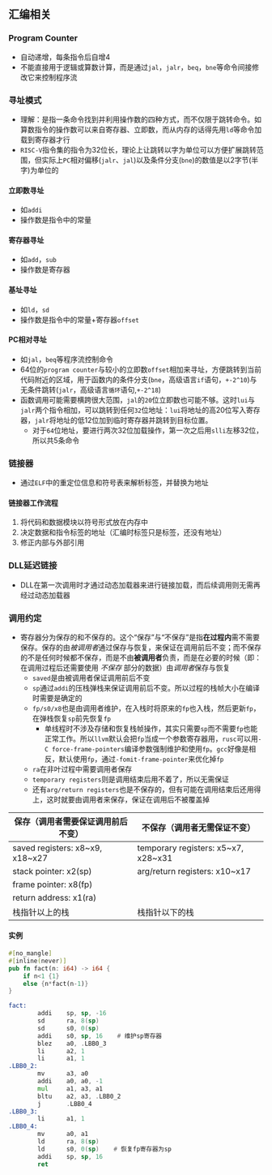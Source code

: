 ## 汇编相关
### Program Counter
* 自动递增，每条指令后自增4
* 不能直接用于逻辑或算数计算，而是通过`jal`，`jalr`，`beq`，`bne`等命令间接修改它来控制程序流
### 寻址模式
* 理解：是指一条命令找到并利用操作数的四种方式，而不仅限于跳转命令。如算数指令的操作数可以来自寄存器、立即数，而从内存的话得先用`ld`等命令加载到寄存器才行
* `RISC-V`指令集的指令为32位长，理论上让跳转以字为单位可以方便扩展跳转范围，但实际上`PC`相对偏移(`jalr`、`jal`)以及条件分支(`bne`)的数值是以2字节(半字)为单位的

#### 立即数寻址
* 如`addi`
* 操作数是指令中的常量
#### 寄存器寻址
* 如`add`，`sub`
* 操作数是寄存器
#### 基址寻址
* 如`ld`，`sd`
* 操作数是指令中的常量+寄存器`offset`

#### PC相对寻址
* 如`jal`，`beq`等程序流控制命令
* 64位的`program counter`与较小的立即数`offset`相加来寻址，方便跳转到当前代码附近的区域，用于函数内的条件分支(`bne`，高级语言`if`语句，`+-2^10`)与无条件跳转(`jalr`，高级语言`循环`语句,`+-2^18`)
* 函数调用可能需要横跨很大范围，`jal`的`20`位立即数也可能不够。这时`lui`与`jalr`两个指令相加，可以跳转到任何`32`位地址：`lui`将地址的高20位写入寄存器，`jalr`将地址的低12位加到临时寄存器并跳转到目标位置。
	* 对于`64`位地址，要进行两次32位加载操作，第一次之后用`slli`左移32位，所以共5条命令

### 链接器
* 通过`ELF`中的重定位信息和符号表来解析标签，并替换为地址
#### 链接器工作流程
1. 将代码和数据模块以符号形式放在内存中
2. 决定数据和指令标签的地址（汇编时标签只是标签，还没有地址）
3. 修正内部与外部引用

### DLL延迟链接
* DLL在第一次调用时才通过动态加载器来进行链接加载，而后续调用则无需再经过动态加载器

### 调用约定
* 寄存器分为保存的和不保存的。这个“保存”与“不保存”是指**在过程内**需不需要保存。保存的由*被调用者*通过保存与恢复，来保证在调用前后不变；而不保存的不是任何时候都不保存，而是不由**被调用者**负责，而是在必要的时候（即：在调用过程后还需要使用 *不保存* 部分的数据）由*调用者*保存与恢复
	* `saved`是由被调用者保证调用前后不变
	* `sp`通过`addi`的压栈弹栈来保证调用前后不变。所以过程的栈帧大小在编译时需要是确定的
	* `fp/s0/x8`也是由调用者维护，在入栈时将原来的`fp`也入栈，然后更新`fp`，在弹栈恢复`sp`前先恢复`fp`
		* 单线程时不涉及存储和恢复栈帧操作，其实只需要`sp`而不需要`fp`也能正常工作。所以`llvm`默认会把`fp`当成一个参数寄存器用，`rusc`可以用`-C force-frame-pointers`编译参数强制维护和使用`fp`。`gcc`好像是相反，默认使用`fp`，通过`-fomit-frame-pointer`来优化掉`fp`
	* `ra`在非叶过程中需要调用者保存
	* `temporary registers`则是调用结束后用不着了，所以无需保证
	* 还有`arg/return registers`也是不保存的，但有可能在调用结束后还用得上，这时就要由调用者来保存，保证在调用后不被覆盖掉

| 保存（调用者需要保证调用前后不变）               | 不保存（调用者无需保证不变）                      |
| ------------------------------- | ----------------------------------- |
| saved registers: x8~x9, x18~x27 | temporary registers: x5~x7, x28~x31 |
| stack pointer: x2(sp)           | arg/return registers: x10~x17       |
| frame pointer: x8(fp)           |                                     |
| return address: x1(ra)          |                                     |
| 栈指针以上的栈                         | 栈指针以下的栈                             |

#### 实例
```rust
#[no_mangle]
#[inline(never)]
pub fn fact(n: i64) -> i64 {
    if n<1 {1}
    else {n*fact(n-1)}
}
```

```asm
fact:
        addi    sp, sp, -16
        sd      ra, 8(sp) 
        sd      s0, 0(sp)
        addi    s0, sp, 16    # 维护sp寄存器
        blez    a0, .LBB0_3
        li      a2, 1
        li      a1, 1
.LBB0_2:
        mv      a3, a0
        addi    a0, a0, -1
        mul     a1, a3, a1
        bltu    a2, a3, .LBB0_2
        j       .LBB0_4
.LBB0_3:
        li      a1, 1
.LBB0_4:
        mv      a0, a1
        ld      ra, 8(sp)
        ld      s0, 0(sp)    # 恢复fp寄存器为sp
        addi    sp, sp, 16
        ret
```
